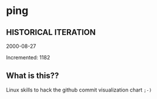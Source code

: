 # ping

## HISTORICAL ITERATION
2000-08-27

Incremented: 1182

## What is this?? 
Linux skills to hack the github commit visualization chart `;-)`
